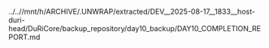 ../..//mnt/h/ARCHIVE/.UNWRAP/extracted/DEV__2025-08-17__1833__host-duri-head/DuRiCore/backup_repository/day10_backup/DAY10_COMPLETION_REPORT.md